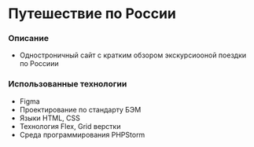 # Путешествие по России
### Описание
* Одностроничный сайт с кратким обзором экскурсиооной поездки по Россиии

### Использованные технологии
* Figma
* Проектирование по стандарту БЭМ
* Языки HTML, CSS
* Технология Flex, Grid верстки
* Среда программирования PHPStorm
